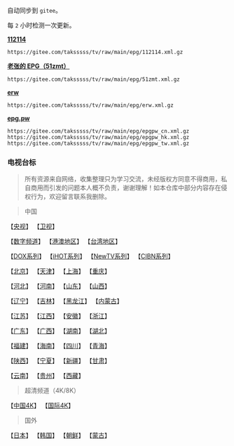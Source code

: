 自动同步到 `gitee`。

每 `2` 小时检测一次更新。

**[112114](https://diyp.112114.xyz/)**

```
https://gitee.com/taksssss/tv/raw/main/epg/112114.xml.gz
```

**[老张的 EPG（51zmt）](http://epg.51zmt.top:8000/)**

```
https://gitee.com/taksssss/tv/raw/main/epg/51zmt.xml.gz
```

**[erw](https://e.erw.cc/)**

```
https://gitee.com/taksssss/tv/raw/main/epg/erw.xml.gz
```

**[epg.pw](https://epg.pw/index.html)**

```
https://gitee.com/taksssss/tv/raw/main/epg/epgpw_cn.xml.gz
https://gitee.com/taksssss/tv/raw/main/epg/epgpw_hk.xml.gz
https://gitee.com/taksssss/tv/raw/main/epg/epgpw_tw.xml.gz
```
### 电视台标
> 所有资源来自网络，收集整理只为学习交流，未经版权方同意不得商用，私自商用而引发的问题本人概不负责，谢谢理解！如本仓库中部分内容存在侵权行为，欢迎留言联系我删除。

> 中国
> 
【[央视](./md/央视.md)】  【[卫视](./md/卫视.md)】   

【[数字频道](./md/DIG.md)】  【[港澳地区](./md/港澳.md)】  【[台湾地区](./md/台湾.md)】 

【[DOX系列](./md/DOX.md)】  【[iHOT系列](./md/IHOT.md)】  【[NewTV系列](./md/NEW.md)】  【[CIBN系列](./md/CIBN.md)】

【[北京](./md/北京.md)】  【[天津](./md/天津.md)】    【[上海](./md/上海.md)】    【[重庆](./md/重庆.md)】

【[河北](./md/河北.md)】   【[河南](./md/HEN.md)】  【[山东](./md/SD.md)】  【[山西](./md/SX.md)】

【[辽宁](./md/LN.md)】  【[吉林](./md/JL.md)】  【[黑龙江](./md/HLJ.md)】  【[内蒙古](./md/NM.md)】

【[江苏](./md/JS.md)】    【[江西](./md/JX.md)】  【[安徽](./md/安徽.md)】  【[浙江](./md/ZJ.md)】

【[广东](./md/GD.md)】  【[广西](./md/GX.md)】  【[湖南](./md/HUN.md)】  【[湖北](./md/HUB.md)】

【[福建](./md/FJ.md)】  【[海南](./md/HIN.md)】  【[四川](./md/SC.md)】    【[青海](./md/QH.md)】

【[陕西](./md/SAX.md)】  【[宁夏](./md/NX.md)】  【[新疆](./md/XJ.md)】  【[甘肃](./md/GS.md)】

【[云南](./md/YN.md)】  【[贵州](./md/GZ.md)】  【[西藏](./md/XZ.md)】


> 超清频道（4K/8K）
> 
【[中国4K](./md/CN4K.md)】  【[国际4K](./md/INT4K.md)】
> 
> 国外
> 
【[日本](./md/JP.md)】  【[韩国](./md/KR.md)】  【[朝鲜](./md/KP.md)】  【[蒙古](./md/MN.md)】
> 
